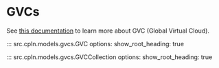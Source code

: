 # GVCs

See [this documentation](https://docs.controlplane.com/concepts/gvc) to learn more about GVC (Global Virtual Cloud).

::: src.cpln.models.gvcs.GVC
	options:
		show_root_heading: true

::: src.cpln.models.gvcs.GVCCollection
	options:
		show_root_heading: true
